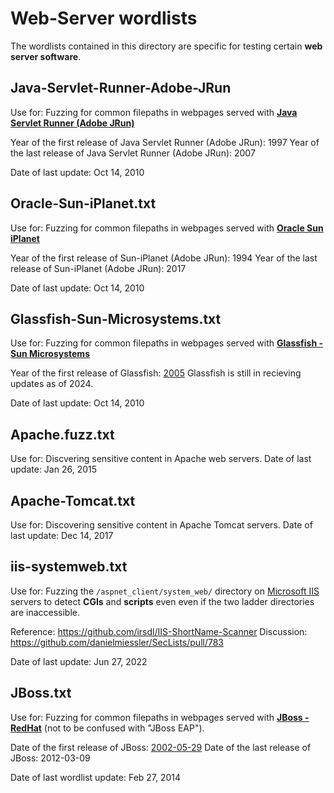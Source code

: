 # Web-Server wordlists

The wordlists contained in this directory are specific for testing certain **web server software**.

## Java-Servlet-Runner-Adobe-JRun
Use for: Fuzzing for common filepaths in webpages served with **[Java Servlet Runner (Adobe JRun)](https://adobe.fandom.com/wiki/JRun)**

Year of the first release of Java Servlet Runner (Adobe JRun): 1997
Year of the last release of Java Servlet Runner (Adobe JRun): 2007

Date of last update: Oct 14, 2010


## Oracle-Sun-iPlanet.txt
Use for: Fuzzing for common filepaths in webpages served with **[Oracle Sun iPlanet](https://www.oracle.com/middleware/technologies/webtier.html)**

Year of the first release of Sun-iPlanet (Adobe JRun): 1994
Year of the last release of Sun-iPlanet (Adobe JRun): 2017

Date of last update: Oct 14, 2010


## Glassfish-Sun-Microsystems.txt
Use for: Fuzzing for common filepaths in webpages served with **[Glassfish - Sun Microsystems](https://glassfish.org/)**

Year of the first release of Glassfish: [2005](https://en.wikipedia.org/wiki/GlassFish)
Glassfish is still in recieving updates as of 2024.

Date of last update: Oct 14, 2010


## Apache.fuzz.txt
Use for: Discvering sensitive content in Apache web servers.
Date of last update: Jan 26, 2015


## Apache-Tomcat.txt
Use for: Discovering sensitive content in Apache Tomcat servers.
Date of last update: Dec 14, 2017


## iis-systemweb.txt
Use for: Fuzzing the `/aspnet_client/system_web/` directory on [Microsoft IIS](https://www.iis.net/) servers to detect **CGIs** and **scripts** even even if the two ladder directories are inaccessible.

Reference: https://github.com/irsdl/IIS-ShortName-Scanner
Discussion: https://github.com/danielmiessler/SecLists/pull/783

Date of last update: Jun 27, 2022


## JBoss.txt
Use for: Fuzzing for common filepaths in webpages served with **[JBoss - RedHat](https://jbossas.jboss.org)** (not to be confused with "JBoss EAP").

Date of the first release of JBoss: [2002-05-29](https://jbossas.jboss.org/downloads/)
Date of the last release of JBoss: 2012-03-09

Date of last wordlist update: Feb 27, 2014